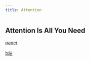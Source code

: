 ```yaml
---
title: Attention
---
```


## Attention Is All You Need

[paper](https://arxiv.org/abs/1706.03762)

[b站](https://www.bilibili.com/video/BV1pr421t73G)
